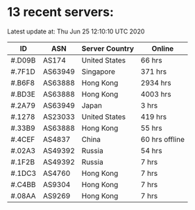 # 13 recent servers:

Latest update at: Thu Jun 25 12:10:10 UTC 2020

| ID | ASN | Server Country | Online |
| -- | --- | -------------- | ------ |
| #.D09B | AS174 | United States | 66 hrs |
| #.7F1D | AS63949 | Singapore | 371 hrs |
| #.B6F8 | AS63888 | Hong Kong | 2934 hrs |
| #.BD3E | AS63888 | Hong Kong | 4003 hrs |
| #.2A79 | AS63949 | Japan | 3 hrs |
| #.1278 | AS23033 | United States | 419 hrs |
| #.33B9 | AS63888 | Hong Kong | 55 hrs |
| #.4CEF | AS4837 | China | 60 hrs offline |
| #.02A3 | AS49392 | Russia | 54 hrs |
| #.1F2B | AS49392 | Russia | 7 hrs |
| #.1DC3 | AS4760 | Hong Kong | 7 hrs |
| #.C4BB | AS9304 | Hong Kong | 7 hrs |
| #.08AA | AS9269 | Hong Kong | 7 hrs |

